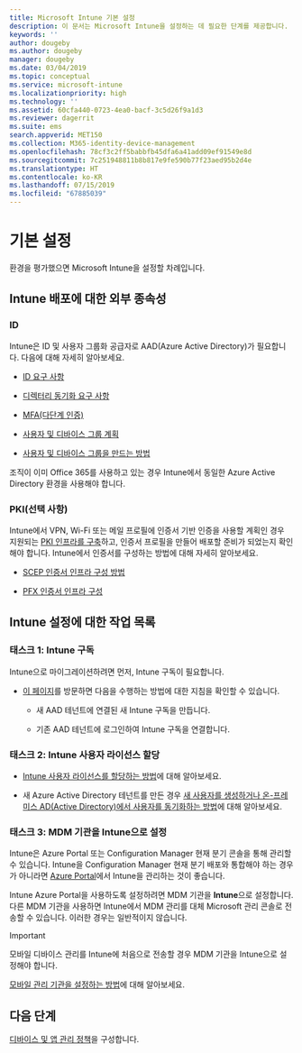 ```yaml
---
title: Microsoft Intune 기본 설정
description: 이 문서는 Microsoft Intune을 설정하는 데 필요한 단계를 제공합니다.
keywords: ''
author: dougeby
ms.author: dougeby
manager: dougeby
ms.date: 03/04/2019
ms.topic: conceptual
ms.service: microsoft-intune
ms.localizationpriority: high
ms.technology: ''
ms.assetid: 60cfa440-0723-4ea0-bacf-3c5d26f9a1d3
ms.reviewer: dagerrit
ms.suite: ems
search.appverid: MET150
ms.collection: M365-identity-device-management
ms.openlocfilehash: 78cf3c2ff5babbfb45dfa6a41add09ef91549e8d
ms.sourcegitcommit: 7c251948811b8b817e9fe590b77f23aed95b2d4e
ms.translationtype: HT
ms.contentlocale: ko-KR
ms.lasthandoff: 07/15/2019
ms.locfileid: "67885039"
---
```

# <a name="basic-setup"></a>기본 설정

환경을 평가했으면 Microsoft Intune을 설정할 차례입니다.

## <a name="external-dependencies-for-an-intune-deployment"></a>Intune 배포에 대한 외부 종속성

### <a name="identity"></a>ID

Intune은 ID 및 사용자 그룹화 공급자로 AAD(Azure Active Directory)가 필요합니다. 다음에 대해 자세히 알아보세요.

- [ID 요구 사항](https://docs.microsoft.com/azure/active-directory/active-directory-hybrid-identity-design-considerations-overview#design-considerations-overview)

- [디렉터리 동기화 요구 사항](https://docs.microsoft.com/azure/active-directory/active-directory-hybrid-identity-design-considerations-directory-sync-requirements)

- [MFA(다단계 인증)](https://docs.microsoft.com/azure/active-directory/authentication/concept-mfa-howitworks)

- [사용자 및 디바이스 그룹 계획](users-add.md)

- [사용자 및 디바이스 그룹을 만드는 방법](groups-get-started.md)

조직이 이미 Office 365를 사용하고 있는 경우 Intune에서 동일한 Azure Active Directory 환경을 사용해야 합니다.

### <a name="pki-optional"></a>PKI(선택 사항)

Intune에서 VPN, Wi-Fi 또는 메일 프로필에 인증서 기반 인증을 사용할 계획인 경우 지원되는 [PKI 인프라를 구축](certificates-configure.md)하고, 인증서 프로필을 만들어 배포할 준비가 되었는지 확인해야 합니다. Intune에서 인증서를 구성하는 방법에 대해 자세히 알아보세요.

- [SCEP 인증서 인프라 구성 방법](/intune/certificates-scep-configure)

- [PFX 인증서 인프라 구성](/intune/certficates-pfx-configure)


## <a name="task-list-for-an-intune-setup"></a>Intune 설정에 대한 작업 목록

### <a name="task-1-intune-subscription"></a>태스크 1: Intune 구독

Intune으로 마이그레이션하려면 먼저, Intune 구독이 필요합니다.

- [이 페이지](https://admin.microsoft.com/Signup/Signup.aspx?OfferId=40BE278A-DFD1-470a-9EF7-9F2596EA7FF9&dl=INTUNE_A&ali=1#0)를 방문하면 다음을 수행하는 방법에 대한 지침을 확인할 수 있습니다.

  - 새 AAD 테넌트에 연결된 새 Intune 구독을 만듭니다.

  - 기존 AAD 테넌트에 로그인하여 Intune 구독을 연결합니다.

### <a name="task-2-assign-intune-user-licenses"></a>태스크 2: Intune 사용자 라이선스 할당

- [Intune 사용자 라이선스를 할당하는 방법](licenses-assign.md)에 대해 알아보세요.

- 새 Azure Active Directory 테넌트를 만든 경우 [새 사용자를 생성하거나 온-프레미스 AD(Active Directory)에서 사용자를 동기화하는 방법](https://docs.microsoft.com/azure/active-directory/connect/active-directory-aadconnect)에 대해 알아보세요.

### <a name="task-3-set-your-mdm-authority-to-intune"></a>태스크 3: MDM 기관을 Intune으로 설정

Intune은 Azure Portal 또는 Configuration Manager 현재 분기 콘솔을 통해 관리할 수 있습니다. Intune을 Configuration Manager 현재 분기 배포와 통합해야 하는 경우가 아니라면 [Azure Portal](https://portal.azure.com)에서 Intune을 관리하는 것이 좋습니다.

Intune Azure Portal을 사용하도록 설정하려면 MDM 기관을 **Intune**으로 설정합니다. 다른 MDM 기관을 사용하면 Intune에서 MDM 관리를 대체 Microsoft 관리 콘솔로 전송할 수 있습니다. 이러한 경우는 일반적이지 않습니다.

> [!IMPORTANT]
> 모바일 디바이스 관리를 Intune에 처음으로 전송할 경우 MDM 기관을 Intune으로 설정해야 합니다.

[모바일 관리 기관을 설정하는 방법](mdm-authority-set.md)에 대해 알아보세요.

## <a name="next-step"></a>다음 단계

[디바이스 및 앱 관리 정책](migration-guide-configure-policies.md)을 구성합니다.
